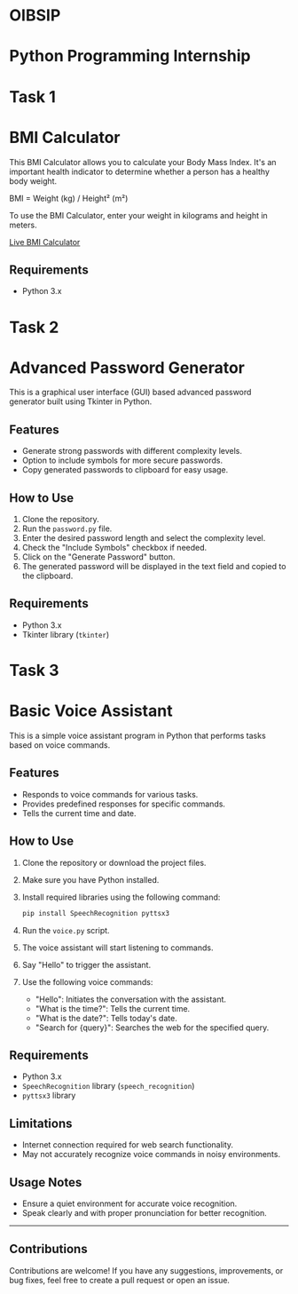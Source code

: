 # OIBSIP
# Python Programming Internship




# Task 1
# BMI Calculator
This BMI Calculator allows you to calculate your Body Mass Index. It's an important health indicator to determine whether a person has a healthy body weight. 

BMI = Weight (kg) / Height² (m²)

To use the BMI Calculator, enter your weight in kilograms and height in meters.

[Live BMI Calculator](https://bmi-calculator-27b45.web.app/)

## Requirements

- Python 3.x






# Task 2
# Advanced Password Generator

This is a graphical user interface (GUI) based advanced password generator built using Tkinter in Python.

## Features

- Generate strong passwords with different complexity levels.
- Option to include symbols for more secure passwords.
- Copy generated passwords to clipboard for easy usage.

## How to Use

1. Clone the repository.
2. Run the `password.py` file.
3. Enter the desired password length and select the complexity level.
4. Check the "Include Symbols" checkbox if needed.
5. Click on the "Generate Password" button.
6. The generated password will be displayed in the text field and copied to the clipboard.

## Requirements

- Python 3.x
- Tkinter library (`tkinter`)






# Task 3
# Basic Voice Assistant

This is a simple voice assistant program in Python that performs tasks based on voice commands.

## Features

- Responds to voice commands for various tasks.
- Provides predefined responses for specific commands.
- Tells the current time and date.

## How to Use

1. Clone the repository or download the project files.
2. Make sure you have Python installed.
3. Install required libraries using the following command:

    ```bash
    pip install SpeechRecognition pyttsx3
    ```

4. Run the `voice.py` script.
5. The voice assistant will start listening to commands.
6. Say "Hello" to trigger the assistant.
7. Use the following voice commands:

    - "Hello": Initiates the conversation with the assistant.
    - "What is the time?": Tells the current time.
    - "What is the date?": Tells today's date.
    - "Search for {query}": Searches the web for the specified query.

## Requirements

- Python 3.x
- `SpeechRecognition` library (`speech_recognition`)
- `pyttsx3` library

## Limitations

- Internet connection required for web search functionality.
- May not accurately recognize voice commands in noisy environments.

## Usage Notes

- Ensure a quiet environment for accurate voice recognition.
- Speak clearly and with proper pronunciation for better recognition.




__________________________________________________________________________________________________________________________

## Contributions

Contributions are welcome! If you have any suggestions, improvements, or bug fixes, feel free to create a pull request or open an issue.

